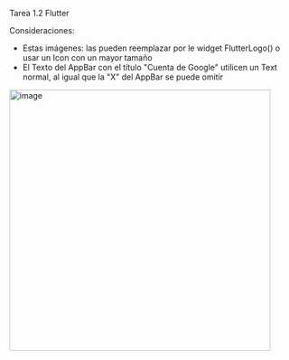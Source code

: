 Tarea 1.2 Flutter

Consideraciones:
- Estas imágenes:  las pueden reemplazar por le widget FlutterLogo() o usar un Icon con un mayor tamaño
- El Texto del AppBar con el título "Cuenta de Google" utilicen un Text normal, al igual que la "X" del AppBar se puede omitir

<img width="462" alt="image" src="https://github.com/Ingenieria-en-sistemas-UNAHVS/IS513-Tarea-1.2/assets/62860016/57f5f829-3993-4f80-b2a2-e9bdc63c7089">
